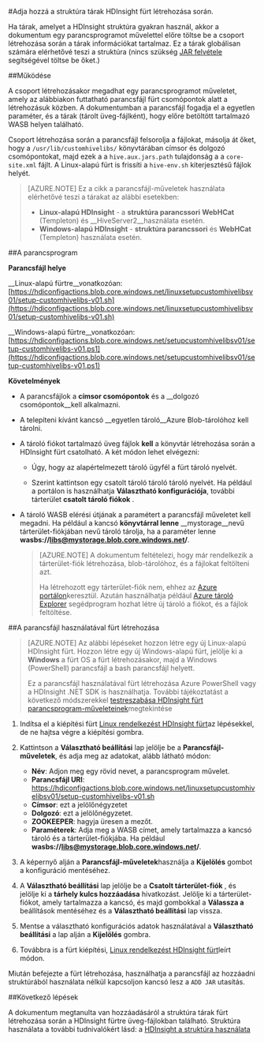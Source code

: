 <properties
pageTitle="Adja hozzá a struktúra tárak HDInsight fürt létrehozása során |} Azure"
description="Megtudhatja, hogy miként struktúra tárak (üveg fájlok) felvétele egy HDInsight fürthöz fürt létrehozása során."
services="hdinsight"
documentationCenter=""
authors="Blackmist"
manager="jhubbard"
editor="cgronlun"/>

<tags
ms.service="hdinsight"
ms.devlang="na"
ms.topic="article"
ms.tgt_pltfrm="na"
ms.workload="big-data"
ms.date="09/20/2016"
ms.author="larryfr"/>

#<a name="add-hive-libraries-during-hdinsight-cluster-creation"></a>Adja hozzá a struktúra tárak HDInsight fürt létrehozása során.

Ha tárak, amelyet a HDInsight struktúra gyakran használ, akkor a dokumentum egy parancsprogramot művelettel előre töltse be a csoport létrehozása során a tárak információkat tartalmaz. Ez a tárak globálisan számára elérhetővé teszi a struktúra (nincs szükség [JAR felvétele](https://cwiki.apache.org/confluence/display/Hive/LanguageManual+Cli) segítségével töltse be őket.)

##<a name="how-it-works"></a>Működése

A csoport létrehozásakor megadhat egy parancsprogramot műveletet, amely az alábbiakon futtatható parancsfájl fürt csomópontok alatt a létrehozásuk közben. A dokumentumban a parancsfájl fogadja el a egyetlen paraméter, és a tárak (tárolt üveg-fájlként), hogy előre betöltött tartalmazó WASB helyen található.

Csoport létrehozása során a parancsfájl felsorolja a fájlokat, másolja át őket, hogy a `/usr/lib/customhivelibs/` könyvtárában címsor és dolgozó csomópontokat, majd ezek a a `hive.aux.jars.path` tulajdonság a a `core-site.xml` fájlt. A Linux-alapú fürt is frissíti a `hive-env.sh` kiterjesztésű fájlok helyét.

> [AZURE.NOTE] Ez a cikk a parancsfájl-műveletek használata elérhetővé teszi a tárakat az alábbi esetekben:
>
> * __Linux-alapú HDInsight__ - a __struktúra parancssori__ __WebHCat__ (Templeton) és __HiveServer2__használata esetén.
> * __Windows-alapú HDInsight__ - __struktúra parancssori__ és __WebHCat__ (Templeton) használata esetén.

##<a name="the-script"></a>A parancsprogram

__Parancsfájl helye__

__Linux-alapú fürtre__vonatkozóan: [https://hdiconfigactions.blob.core.windows.net/linuxsetupcustomhivelibsv01/setup-customhivelibs-v01.sh](https://hdiconfigactions.blob.core.windows.net/linuxsetupcustomhivelibsv01/setup-customhivelibs-v01.sh)

__Windows-alapú fürtre__vonatkozóan: [https://hdiconfigactions.blob.core.windows.net/setupcustomhivelibsv01/setup-customhivelibs-v01.ps1](https://hdiconfigactions.blob.core.windows.net/setupcustomhivelibsv01/setup-customhivelibs-v01.ps1)

__Követelmények__

* A parancsfájlok a __címsor csomópontok__ és a __dolgozó csomópontok__kell alkalmazni.

* A telepíteni kívánt kancsó __egyetlen tároló__Azure Blob-tárolóhoz kell tárolni. 

* A tároló fiókot tartalmazó üveg fájlok __kell__ a könyvtár létrehozása során a HDInsight fürt csatolható. A két módon lehet elvégezni:

    * Úgy, hogy az alapértelmezett tároló ügyfél a fürt tároló nyelvét.
    
    * Szerint kattintson egy csatolt tároló tároló tároló nyelvét. Ha például a portálon is használhatja __Választható konfigurációja__, további tárterület __csatolt tároló fiókok__ .

* A tároló WASB elérési útjának a paramétert a parancsfájl műveletet kell megadni. Ha például a kancsó __könyvtárral lenne__ __mystorage__nevű tárterület-fiókjában nevű tároló tárolja, ha a paraméter lenne __wasbs://libs@mystorage.blob.core.windows.net/__.

    > [AZURE.NOTE] A dokumentum feltételezi, hogy már rendelkezik a tárterület-fiók létrehozása, blob-tárolóhoz, és a fájlokat feltölteni azt. 
    >
    > Ha létrehozott egy tárterület-fiók nem, ehhez az [Azure portálon](https://portal.azure.com)keresztül. Azután használhatja például [Azure tároló Explorer](http://storageexplorer.com/) segédprogram hozhat létre új tároló a fiókot, és a fájlok feltöltése.

##<a name="create-a-cluster-using-the-script"></a>A parancsfájl használatával fürt létrehozása

> [AZURE.NOTE] Az alábbi lépéseket hozzon létre egy új Linux-alapú HDInsight fürt. Hozzon létre egy új Windows-alapú fürt, jelölje ki a __Windows__ a fürt OS a fürt létrehozásakor, majd a Windows (PowerShell) parancsfájl a bash parancsfájl helyett.
> 
> Ez a parancsfájl használatával fürt létrehozása Azure PowerShell vagy a HDInsight .NET SDK is használhatja. További tájékoztatást a következő módszerekkel [testreszabása HDInsight fürt parancsprogram-műveleteinek](hdinsight-hadoop-customize-cluster-linux.md)megtekintése

1. Indítsa el a kiépítési fürt [Linux rendelkezést HDInsight fürt](hdinsight-hadoop-provision-linux-clusters.md#portal)az lépésekkel, de ne hajtsa végre a kiépítési gombra.

2. Kattintson a **Választható beállítási** lap jelölje be a **Parancsfájl-műveletek**, és adja meg az adatokat, alább látható módon:

    * __Név__: Adjon meg egy rövid nevet, a parancsprogram művelet.
    * __Parancsfájl URI__: https://hdiconfigactions.blob.core.windows.net/linuxsetupcustomhivelibsv01/setup-customhivelibs-v01.sh
    * __Címsor__: ezt a jelölőnégyzetet
    * __Dolgozó__: ezt a jelölőnégyzetet.
    * __ZOOKEEPER__: hagyja üresen a mezőt.
    * __Paraméterek__: Adja meg a WASB címet, amely tartalmazza a kancsó tároló és a tárterület-fiókjába. Ha például __wasbs://libs@mystorage.blob.core.windows.net/__.

3. A képernyő alján a **Parancsfájl-műveletek**használja a **Kijelölés** gombot a konfiguráció mentéséhez.

4. A **Választható beállítási** lap jelölje be a __Csatolt tárterület-fiók__ , és jelölje ki a __tárhely kulcs hozzáadása__ hivatkozást. Jelölje ki a tárterület-fiókot, amely tartalmazza a kancsó, és majd gombokkal a __Válassza a__ beállítások mentéséhez és a __Választható beállítási__ lap vissza.

5. Mentse a választható konfigurációs adatok használatával a **Választható beállítási** a lap alján a **Kijelölés** gombra.

6. Továbbra is a fürt kiépítési, [Linux rendelkezést HDInsight fürt](hdinsight-hadoop-provision-linux-clusters.md#portal)leírt módon.

Miután befejezte a fürt létrehozása, használhatja a parancsfájl az hozzáadni struktúrából használata nélkül kapcsoljon kancsó lesz a `ADD JAR` utasítás.

##<a name="next-steps"></a>Következő lépések

A dokumentum megtanulta van hozzáadásáról a struktúra tárak fürt létrehozása során a HDInsight fürtre üveg-fájlokban található. Struktúra használata a további tudnivalókért lásd: a [HDInsight a struktúra használata](hdinsight-use-hive.md)
